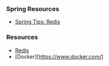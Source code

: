 ### Spring Resources

- [Spring Tips: Redis](https://www.youtube.com/watch?v=_M8xoagybzU)

### Resources

- [Redis](https://redis.io/documentation)
- [Docker][https://www.docker.com/]
